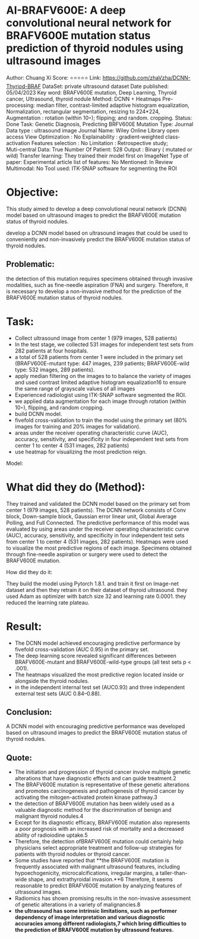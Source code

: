 # AI-BRAFV600E: A deep convolutional neural network for BRAFV600E mutation status prediction of thyroid nodules using ultrasound images

Author: Chuang Xi
Score: ⭐️⭐️⭐️⭐️⭐️
Link: https://github.com/zhaVzha/DCNN-Thyriod-BRAF
DataSet: private ultrasound dataset
Date published: 05/04/2023
Key word: BRAFV600E mutation, Deep Learning, Thyroid cancer, Ultrasound, thyroid nodule
Method: DCNN + Heatmaps
Pre-processing: median filter, contrast-limited adaptive histogram equalization, Normalization, rectangular segmentation, resizing to 224*224, Augmentation : rotation (within 10◦);  flipping; and random. cropping.
Status: Done
Task: Genetic Diagnosis, Predicting BRFV600E Mutation
Type: Journal
Data type : ultrasound image
Journal Name: Wiley Online Library open access View
Optimization : No
Explainability : gradient‐weighted class‐activation
Features selection : No
Limitation : Retrospective study;  
Muti-central Data: True
Number Of Patient: 528
Output : Binary ( mutated or wild)
Transfer learning: They trained their model first on ImageNet
Type of paper: Experimental article
list of features: No
Mentioned: In Review
Multimodal: No
Tool used: ITK-SNAP software for segmenting the ROI

# Objective:

This study aimed to develop a deep convolutional neural network (DCNN) model based on ultrasound images to predict the BRAFV600E mutation status of thyroid nodules.

 develop a DCNN model based on ultrasound images that could be used to  conveniently and non-invasively predict the BRAFV600E mutation status of thyroid nodules.

## Problematic:

the detection of this mutation requires specimens obtained through invasive modalities, such as
fine-needle aspiration (FNA) and surgery. Therefore, it is necessary to develop a non-invasive method for the prediction of the BRAFV600E mutation status of thyroid nodules.

  

# Task:

- Collect ultrasound image from center 1 (979 images, 528 patients)
- In the test stage, we collected 531 images for independent test sets from 282 patients at four hospitals.
- a total of 528 patients from center 1 were included in the primary set (BRAFV600E-mutant type: 447 images, 239 patients; BRAFV600E-wild type: 532 images, 289 patients).
- apply median filtering on the images to  to balance the variety of images and used contrast limited adaptive histogram equalization16 to ensure the same range of grayscale values of all images
- Experienced radiologist using ITK-SNAP software segmented the ROI.
- we applied data augmentation for each image through rotation (within 10◦), flipping, and random cropping.
- build DCNN model.
- fivefold cross-validation to train the model using the primary set (80% images for training and 20% images for validation).
- areas under the receiver operating characteristic curve (AUC), accuracy, sensitivity, and specificity in four independent test sets from center 1 to center 4 (531 images, 282 patients)
- use heatmap for visualizing the most prediction reign.

Model:

# What did they do (Method):

 They trained and validated the DCNN model based on the primary set from center 1 (979 images, 528 patients). The DCNN network consists of Conv block, Down-sample block, Gaussian error linear unit, Global Average Polling, and Full Connected. The predictive performance of this model was evaluated by using areas under the receiver operating characteristic curve (AUC), accuracy, sensitivity, and specificity in four independent test sets from center 1 to center 4 (531 images, 282 patients). Heatmaps were used to visualize the most predictive regions of each image. Specimens obtained through fine-needle aspiration or surgery were used to detect the BRAFV600E mutation.

How did they do it:

They build the model using Pytorch 1.8.1. and train it first on Image-net dataset and then they retrain it on  their dataset of thyroid ultrasound. they used Adam as optimizer with batch size 32 and learning rate 0.0001. they reduced  the learning rate plateau.

# Result:

- The DCNN model achieved encouraging predictive performance by fivefold cross-validation (AUC 0.95) in the primary set.
- The deep learning score revealed significant differences between BRAFV600E-mutant and BRAFV600E-wild-type groups (all test sets p < .001).
- The heatmaps visualized the most predictive region located inside or alongside the thyroid nodules.
- in the independent internal test set (AUC0.93) and three independent external test sets (AUC 0.84–0.88).

## Conclusion:

A DCNN model with encouraging predictive performance was developed based on ultrasound images to predict the BRAFV600E mutation status of thyroid nodules.

## Quote:

- The initiation and progression of thyroid cancer involve multiple genetic alterations that have diagnostic effects and can guide treatment.2
- The BRAFV600E mutation is representative of these genetic alterations and promotes carcinogenesis and pathogenesis of thyroid cancer by activating the mitogen-activated protein kinase pathway.3
- the detection of BRAFV600E mutation has been widely used as a valuable diagnostic method for the discrimination of benign and malignant thyroid nodules.4
- Except for its diagnostic efficacy, BRAFV600E mutation also represents a poor prognosis with an increased risk of mortality and a decreased ability of radioiodine uptake.5
- Therefore, the detection ofBRAFV600E mutation could certainly help physicians select appropriate treatment and follow-up strategies for patients with thyroid nodules or thyroid cancer.
- Some studies have reported that **the BRAFV600E mutation is frequently associated with malignant ultrasound features, including hypoechogenicity, microcalcifications, irregular margins, a taller-than-wide shape, and extrathyroidal invasion.**6 Therefore, it seems reasonable to predict BRAFV600E mutation by analyzing features of ultrasound images.
- Radiomics has shown promising results in the non-invasive assessment of genetic alterations in a variety of malignancies.8
- **the ultrasound has some intrinsic limitations, such as performer dependency of image interpretation and various diagnostic  accuracies among different radiologists,7 which bring
difficulties to the prediction of BRAFV600E mutation by ultrasound features.**